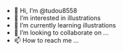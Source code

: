 - 👋 Hi, I’m @tudou8558
- 👀 I’m interested in illustrations
- 🌱 I’m currently learning illustrations
- 💞️ I’m looking to collaborate on ...
- 📫 How to reach me ...

<!---
tudou8558/tudou8558 is a ✨ special ✨ repository because its `README.md` (this file) appears on your GitHub profile.
You can click the Preview link to take a look at your changes.
--->
